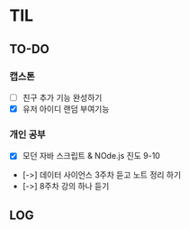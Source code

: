# TIL
## TO-DO
### 캡스톤
- [ ] 친구 추가 기능 완성하기 
- [x] 유저 아이디 랜덤 부여기능

### 개인 공부
- [x] 모던 자바 스크립트 & NOde.js 진도 9-10
- [->] 데이터 사이언스 3주차 듣고 노트 정리 하기
- [->] 8주차 강의 하나 듣기


## LOG